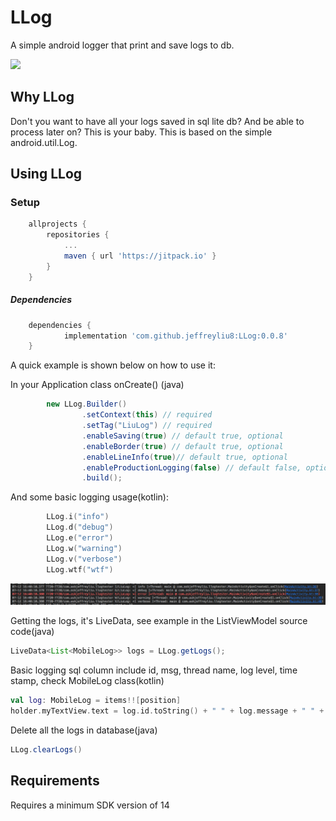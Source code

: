# LLog
A simple android logger that print and save logs to db.

[![](https://jitpack.io/v/jeffreyliu8/LLog.svg)](https://jitpack.io/#jeffreyliu8/LLog)

Why LLog
----------------
Don't you want to have all your logs saved in sql lite db? And be able to process later on? This is your baby.
This is based on the simple android.util.Log.

Using LLog
----------------

### Setup
```groovy
	allprojects {
		repositories {
			...
			maven { url 'https://jitpack.io' }
		}
	}
```


##### Dependencies
```groovy
	dependencies {
	        implementation 'com.github.jeffreyliu8:LLog:0.0.8'
	}
```

A quick example is shown below on how to use it:

In your Application class onCreate() (java)
```java
        new LLog.Builder()
                .setContext(this) // required
                .setTag("LiuLog") // required
                .enableSaving(true) // default true, optional
                .enableBorder(true) // default true, optional
                .enableLineInfo(true)// default true, optional
                .enableProductionLogging(false) // default false, optional. Every time you set this to true, a puppy dies
                .build();
```

And some basic logging usage(kotlin):
```kotlin
        LLog.i("info")
        LLog.d("debug")
        LLog.e("error")
        LLog.w("warning")
        LLog.v("verbose")
        LLog.wtf("wtf")
```

![Output sample](https://github.com/jeffreyliu8/LLog/blob/master/screenshot.png)


Getting the logs, it's LiveData, see example in the ListViewModel source code(java)
```java
LiveData<List<MobileLog>> logs = LLog.getLogs();
```

Basic logging sql column include id, msg, thread name, log level, time stamp, check MobileLog class(kotlin)
```kotlin
val log: MobileLog = items!![position]
holder.myTextView.text = log.id.toString() + " " + log.message + " " + log.logLevel + " " + log.throwable + " " + log.thread
```
Delete all the logs in database(java)
```java
LLog.clearLogs()
```

Requirements
--------------
Requires a minimum SDK version of 14
